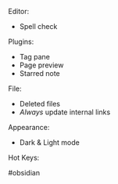 Editor:
- Spell check

Plugins: 
- Tag pane
- Page preview
- Starred note

File: 
- Deleted files
- *Always* update internal links

Appearance: 
- Dark & Light mode

Hot Keys: 

#obsidian
